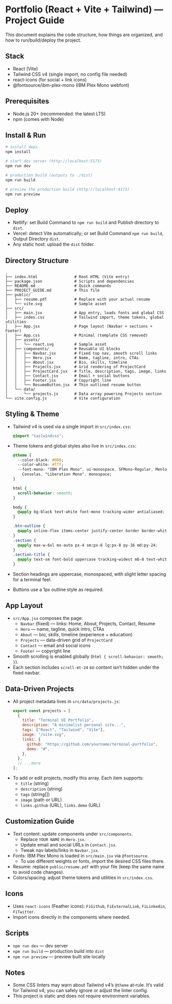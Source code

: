 # Portfolio (React + Vite + Tailwind) — Project Guide

This document explains the code structure, how things are organized, and how to run/build/deploy the project.

## Stack

- React (Vite)
- Tailwind CSS v4 (single import, no config file needed)
- react-icons (for social + link icons)
- @fontsource/ibm-plex-mono (IBM Plex Mono webfont)

## Prerequisites

- Node.js 20+ (recommended: the latest LTS)
- npm (comes with Node)

## Install & Run

```bash
# install deps
npm install

# start dev server (http://localhost:5173)
npm run dev

# production build (outputs to ./dist)
npm run build

# preview the production build (http://localhost:4173)
npm run preview
```

## Deploy

- Netlify: set Build Command to `npm run build` and Publish directory to `dist`.
- Vercel: detect Vite automatically; or set Build Command `npm run build`, Output Directory `dist`.
- Any static host: upload the `dist` folder.

## Directory Structure

```
.
├── index.html                # Root HTML (Vite entry)
├── package.json              # Scripts and dependencies
├── README.md                 # Quick commands
├── PROJECT_GUIDE.md          # This file
├── public/
│   ├── resume.pdf            # Replace with your actual resume
│   └── vite.svg              # Sample asset
├── src/
│   ├── main.jsx              # App entry, loads fonts and global CSS
│   ├── index.css             # Tailwind import, theme tokens, global utilities
│   ├── App.jsx               # Page layout (Navbar + sections + Footer)
│   ├── App.css               # Minimal (template CSS removed)
│   ├── assets/
│   │   └── react.svg         # Sample asset
│   ├── components/           # Reusable UI blocks
│   │   ├── Navbar.jsx        # Fixed top nav, smooth scroll links
│   │   ├── Hero.jsx          # Name, tagline, intro, CTAs
│   │   ├── About.jsx         # Bio, skills, timeline
│   │   ├── Projects.jsx      # Grid rendering of ProjectCard
│   │   ├── ProjectCard.jsx   # Title, description, tags, image, links
│   │   ├── Contact.jsx       # Email + social buttons
│   │   ├── Footer.jsx        # Copyright line
│   │   └── ResumeButton.jsx  # Thin outlined resume button
│   └── data/
│       └── projects.js       # Data array powering Projects section
└── vite.config.js            # Vite configuration
```

## Styling & Theme

- Tailwind v4 is used via a single import in `src/index.css`:
  ```css
  @import "tailwindcss";
  ```
- Theme tokens and global styles also live in `src/index.css`:

  ```css
  @theme {
    --color-black: #000;
    --color-white: #fff;
    --font-mono: "IBM Plex Mono", ui-monospace, SFMono-Regular, Menlo, Monaco,
      Consolas, "Liberation Mono", monospace;
  }

  html {
    scroll-behavior: smooth;
  }

  body {
    @apply bg-black text-white font-mono tracking-wider antialiased;
  }

  .btn-outline {
    @apply inline-flex items-center justify-center border border-white/70 text-white uppercase tracking-widest text-xs sm:text-sm px-4 py-2 hover:bg-white hover:text-black transition-colors;
  }
  .section {
    @apply max-w-6xl mx-auto px-4 sm:px-6 lg:px-8 py-16 md:py-24;
  }
  .section-title {
    @apply text-sm font-bold uppercase tracking-widest mb-8 text-white/90;
  }
  ```

- Section headings are uppercase, monospaced, with slight letter spacing for a terminal feel.
- Buttons use a 1px outline style as required.

## App Layout

- `src/App.jsx` composes the page:
  - `Navbar` (fixed) — links: Home, About, Projects, Contact, Resume
  - `Hero` — name, tagline, quick intro, CTAs
  - `About` — bio, skills, timeline (experience + education)
  - `Projects` — data-driven grid of `ProjectCard`
  - `Contact` — email and social icons
  - `Footer` — copyright line
- Smooth scrolling is enabled globally (`html { scroll-behavior: smooth; }`).
- Each section includes `scroll-mt-24` so content isn’t hidden under the fixed navbar.

## Data-Driven Projects

- All project metadata lives in `src/data/projects.js`:
  ```js
  export const projects = [
    {
      title: "Terminal UI Portfolio",
      description: "A minimalist personal site...",
      tags: ["React", "Tailwind", "Vite"],
      image: "/vite.svg",
      links: {
        github: "https://github.com/yourname/terminal-portfolio",
        demo: "#",
      },
    },
    // ...more
  ];
  ```
- To add or edit projects, modify this array. Each item supports:
  - `title` (string)
  - `description` (string)
  - `tags` (string[])
  - `image` (path or URL)
  - `links.github` (URL), `links.demo` (URL)

## Customization Guide

- Text content: update components under `src/components`.
  - Replace `YOUR NAME` in `Hero.jsx`.
  - Update email and social URLs in `Contact.jsx`.
  - Tweak nav labels/links in `Navbar.jsx`.
- Fonts: IBM Plex Mono is loaded in `src/main.jsx` via `@fontsource`.
  - To use different weights or fonts, import the desired CSS files there.
- Resume: replace `public/resume.pdf` with your file (keep the same name to avoid code changes).
- Colors/spacing: adjust theme tokens and utilities in `src/index.css`.

## Icons

- Uses `react-icons` (Feather icons): `FiGithub`, `FiExternalLink`, `FiLinkedin`, `FiTwitter`.
- Import icons directly in the components where needed.

## Scripts

- `npm run dev` — dev server
- `npm run build` — production build into `dist`
- `npm run preview` — preview built site locally

## Notes

- Some CSS linters may warn about Tailwind v4’s `@theme` at‑rule. It’s valid for Tailwind v4; you can safely ignore or adjust the linter config.
- This project is static and does not require environment variables.
